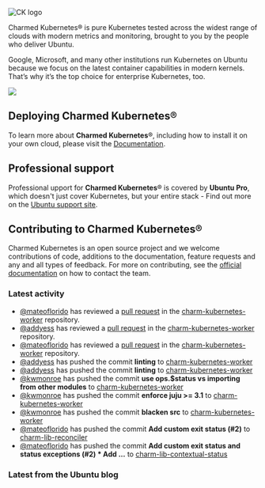 ![CK logo](https://assets.ubuntu.com/v1/451d4cf4-Charmed+Kubernetes_RGB_onWhite_2022.svg)

Charmed Kubernetes® is pure Kubernetes tested across the widest range of clouds with modern metrics and monitoring, brought to you by the people who deliver Ubuntu.

Google, Microsoft, and many other institutions run Kubernetes on Ubuntu because we focus on the latest container capabilities in modern kernels. That’s why it’s the top choice for enterprise Kubernetes, too.

![](https://assets.ubuntu.com/v1/843c77b6-juju-at-a-glace.svg)

## Deploying Charmed Kubernetes®

To learn more about **Charmed Kubernetes**®, including how to install it on your own cloud, please visit the [Documentation][docs].

## Professional support

Professional upport for **Charmed Kubernetes**® is covered by **Ubuntu Pro**, which doesn't just cover Kubernetes, but your entire stack - Find out more on the [Ubuntu support site](https://ubuntu.com/support).

## Contributing to Charmed Kubernetes®

Charmed Kubernetes is an open source project and we welcome contributions of code, additions to the documentation, feature requests and any and all types of feedback. For more on contributing, see the [official documentation][get-in-touch] on how to contact the team.

<!-- LINKS -->
[docs]: https://ubuntu.com/kubernetes/docs
[get-in-touch]: https://ubuntu.com/kubernetes/docs/get-in-touch

### Latest activity

<!-- activity starts -->
 - [@mateoflorido](https://github.com/mateoflorido) has reviewed a [pull request](https://github.com/charmed-kubernetes/charm-kubernetes-worker/pull/164) in the [charm-kubernetes-worker](https://github.com/charmed-kubernetes/charm-kubernetes-worker) repository.
 - [@addyess](https://github.com/addyess) has reviewed a [pull request](https://github.com/charmed-kubernetes/charm-kubernetes-worker/pull/164) in the [charm-kubernetes-worker](https://github.com/charmed-kubernetes/charm-kubernetes-worker) repository.
 - [@mateoflorido](https://github.com/mateoflorido) has reviewed a [pull request](https://github.com/charmed-kubernetes/charm-kubernetes-worker/pull/164) in the [charm-kubernetes-worker](https://github.com/charmed-kubernetes/charm-kubernetes-worker) repository.
 - [@addyess](https://github.com/addyess) has pushed the commit **linting** to [charm-kubernetes-worker](https://github.com/charmed-kubernetes/charm-kubernetes-worker)
 - [@addyess](https://github.com/addyess) has pushed the commit **linting** to [charm-kubernetes-worker](https://github.com/charmed-kubernetes/charm-kubernetes-worker)
 - [@kwmonroe](https://github.com/kwmonroe) has pushed the commit **use ops.$status vs importing from other modules** to [charm-kubernetes-worker](https://github.com/charmed-kubernetes/charm-kubernetes-worker)
 - [@kwmonroe](https://github.com/kwmonroe) has pushed the commit **enforce juju >= 3.1** to [charm-kubernetes-worker](https://github.com/charmed-kubernetes/charm-kubernetes-worker)
 - [@kwmonroe](https://github.com/kwmonroe) has pushed the commit **blacken src** to [charm-kubernetes-worker](https://github.com/charmed-kubernetes/charm-kubernetes-worker)
 - [@mateoflorido](https://github.com/mateoflorido) has pushed the commit **Add custom exit status (#2)** to [charm-lib-reconciler](https://github.com/charmed-kubernetes/charm-lib-reconciler)
 - [@mateoflorido](https://github.com/mateoflorido) has pushed the commit **Add custom exit status and status exceptions (#2)  * Add ...** to [charm-lib-contextual-status](https://github.com/charmed-kubernetes/charm-lib-contextual-status)
<!-- activity ends -->

<!-- roadmap starts -->

<!-- roadmap ends -->

### Latest from the Ubuntu blog

<!-- blog starts -->

<!-- blog ends -->
